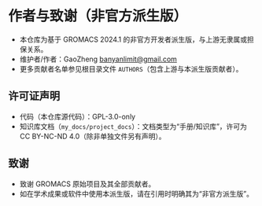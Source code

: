 # 作者与致谢（非官方派生版）

- 本仓库为基于 GROMACS 2024.1 的非官方开发者派生版，与上游无隶属或担保关系。
- 维护者/作者：GaoZheng <banyanlimit@gmail.com>
- 更多贡献者名单参见根目录文件 `AUTHORS`（包含上游与本派生版贡献者）。

## 许可证声明

- 代码（本仓库源代码）：GPL-3.0-only
- 知识库文档（`my_docs/project_docs`）：文档类型为“手册/知识库”，许可为 CC BY-NC-ND 4.0（除非单独文件另有声明）。

## 致谢

- 致谢 GROMACS 原始项目及其全部贡献者。
- 如在学术成果或软件中使用本派生版，请在引用时明确其为“非官方派生版”。
